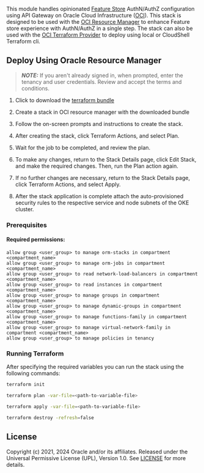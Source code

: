 This module handles opinionated [Feature Store][feature_store_docs] AuthN/AuthZ configuration using API Gateway on Oracle Cloud Infrastructure ([OCI][oci]). This stack is designed to be used with the [OCI Resource Manager][oci_rm] to enhance Feature store experience with AuthN/AuthZ in a single step. The stack can also be used with the [OCI Terraform Provider][oci_tf_provider] to deploy using local or CloudShell Terraform cli.

## Deploy Using Oracle Resource Manager

> ___NOTE:___ If you aren't already signed in, when prompted, enter the tenancy and user credentials. Review and accept the terms and conditions.

1. Click to download the [terraform bundle][stack]

1. Create a stack in OCI resource manager with the downloaded bundle

1. Follow the on-screen prompts and instructions to create the stack.

1. After creating the stack, click Terraform Actions, and select Plan.

1. Wait for the job to be completed, and review the plan.

1. To make any changes, return to the Stack Details page, click Edit Stack, and make the required changes. Then, run the Plan action again.

1. If no further changes are necessary, return to the Stack Details page, click Terraform Actions, and select Apply.

1. After the stack application is complete attach the auto-provisioned security rules to the respective service and node subnets of the OKE cluster. 


### Prerequisites
#### Required permissions:
```
allow group <user_group> to manage orm-stacks in compartment <compartment_name>
allow group <user_group> to manage orm-jobs in compartment <compartment_name>
allow group <user_group> to read network-load-balancers in compartment <compartment_name>
allow group <user_group> to read instances in compartment <compartment_name>
allow group <user_group> to manage groups in compartment <compartment_name>
allow group <user_group> to manage dynamic-groups in compartment <compartment_name>
allow group <user_group> to manage functions-family in compartment <compartment_name>
allow group <user_group> to manage virtual-network-family in compartment <compartment_name>
allow group <user_group> to manage policies in tenancy
```


### Running Terraform

After specifying the required variables you can run the stack using the following commands:

```bash
terraform init
```

```bash
terraform plan -var-file=<path-to-variable-file>
```

```bash
terraform apply -var-file=<path-to-variable-file>
```

```bash
terraform destroy -refresh=false
```


## License

Copyright (c) 2021, 2024 Oracle and/or its affiliates.
Released under the Universal Permissive License (UPL), Version 1.0.
See [LICENSE](./LICENSE) for more details.

[oci]: https://cloud.oracle.com/en_US/cloud-infrastructure
[oci_rm]: https://docs.cloud.oracle.com/iaas/Content/ResourceManager/Concepts/resourcemanager.htm
[stack]: https://raw.githubusercontent.com/najiyacl/oci-data-science-ai-samples/feature_store/releases/fs_apigw_terraform.zip
[feature_store_docs]: https://feature-store-accelerated-data-science.readthedocs.io
[oci_tf_provider]: https://www.terraform.io/docs/providers/oci/index.html
